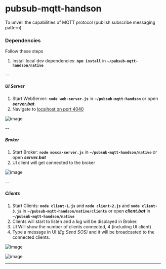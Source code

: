 pubsub-mqtt-handson
============

To unveil the capabilities of MQTT protocol (publish subscribe messaging pattern)

### Dependencies

Follow these steps

1. Install local dev dependencies: __``npm install``__ in __``~/pubsub-mqtt-handson/native``__

--


##### *UI Server*

1. Start WebServer: __``node web-server.js``__ in __``~/pubsub-mqtt-handson``__ or open **_server.bat_**.
2. Navigate to [localhost on port 4040](http://localhost:4040/)

![image](https://cloud.githubusercontent.com/assets/6268662/12030914/ad136a46-ae2b-11e5-83aa-81e574f09ed3.png)

--



##### *Broker*

1. Start Broker: __``node mosca-server.js``__ in __``~/pubsub-mqtt-handson/native``__ or open **_server.bat_**
2. UI client will get connected to the broker

![image](https://cloud.githubusercontent.com/assets/6268662/12030939/137ca5e0-ae2c-11e5-8c21-8c294f3d20e0.png)

--



##### *Clients*

1. Start Clients: __``node client-1.js``__ and __``node client-2.js``__ and __``node client-3.js``__ in __``~/pubsub-mqtt-handson/native/clients``__ or open **_client.bat_** in __``~/pubsub-mqtt-handson/native``__
2. Clients will start to listen and a log will be displayed in Broker.
3. UI Will show the number of clients connected, 4 (including UI client)
4. Type a message in UI _(Eg.Send SOS)_ and it will be broadcasted to the connected clients.

![image](https://cloud.githubusercontent.com/assets/6268662/12030636/d228bb32-ae27-11e5-8a58-9a98f9886aba.png)

![image](https://cloud.githubusercontent.com/assets/6268662/12031240/a6fc46ec-ae2f-11e5-8d57-20f6395dc268.png)

***
